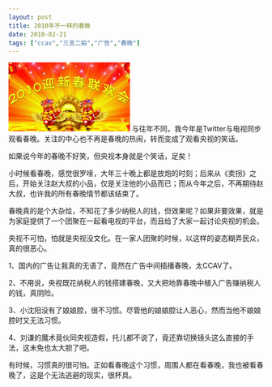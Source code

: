 ```yaml
---
layout: post
title: 2010年不一样的春晚
date: 2010-02-21
tags: ["ccav","三言二拍","广告","春晚"]
---
```


![](img/2010/022101.jpg) 与往年不同，我今年是Twitter与电视同步观看春晚。关注的中心也不再是春晚的热闹，转而变成了观看央视的笑话。

如果说今年的春晚不好笑，但央视本身就是个笑话，足矣！

<!--more-->

小时候看春晚，感觉很罗嗦，大年三十晚上都是放炮的时刻；后来从《卖拐》之后，开始关注赵大叔的小品，仅是关注他的小品而已；而从今年之后，不再期待赵大叔，也许我的所有春晚情节都该结束了。

春晚真的是个大杂烩，不知花了多少纳税人的钱，但效果呢？如果非要效果，就是为家庭提供了一个团聚在一起看电视的平台，而且给了大家一起讨论央视的机会。

央视不可怕，怕就是央视没文化。在一家人团聚的时候，以这样的姿态糊弄民众，真的很恶心。

1、国内的广告让我真的无语了，竟然在广告中间插播春晚，太CCAV了。

2、不用说，央视既花纳税人的钱搭建春晚，又大把地靠春晚中植入广告赚纳税人的钱，真阴险。

3、小沈阳没有了娘娘腔，很不习惯。尽管他的娘娘腔让人恶心，然而当他不娘娘腔时又无法习惯。

4、刘谦的魔术竟伙同央视造假，托儿都不说了，竟还靠切换镜头这么直接的手法，这未免也太大胆了吧。

有时候，习惯真的很可怕。正如看春晚这个习惯，周围人都在看春晚，我也被看春晚了，这是个无法逃避的现实，很杯具。
